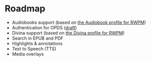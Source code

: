 # Roadmap

* Audiobooks support (based on [the Audiobook profile for RWPM](https://readium.org/webpub-manifest/profiles/audiobook))
* Authentication for OPDS ([draft](https://drafts.opds.io/authentication-for-opds-1.0))
* Divina support (based on [the Divina profile for RWPM](https://readium.org/webpub-manifest/profiles/divina))
* Search in EPUB and PDF
* Highlights & annotations
* Text to Speech (TTS)
* Media overlays
